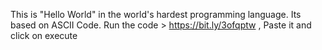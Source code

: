 This is "Hello World" in the world's hardest programming language. 
Its based on ASCII Code.
Run the code > https://bit.ly/3ofqptw ,
Paste it and click on execute

